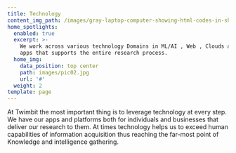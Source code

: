 ```yaml
---
title: Technology
content_img_path: /images/gray-laptop-computer-showing-html-codes-in-shallow-focus-160107.jpg
home_spotlights:
  enabled: true
  excerpt: >-
    We work across various technology Domains in ML/AI , Web , Clouds and Mobile
    apps that supports the entire research process.
  home_img:
    data_position: top center
    path: images/pic02.jpg
    url: '#'
  weight: 2
template: page
---
```

At Twimbit the most important thing is to leverage technology at every step. We have our apps and platforms both for individuals and businesses that deliver our research to them. At times technology helps us to exceed human capabilities of information acquisition thus reaching the far-most point of Knowledge and intelligence gathering.


